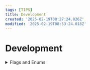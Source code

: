 ```yaml
---
tags: [TIPS]
title: Development
created: '2025-02-19T08:27:24.826Z'
modified: '2025-02-19T08:53:24.018Z'
---
```


# Development

<details>
  <summary>Flags and Enums</summary>
    
    ***How to show the value of int value when used flags?***
    
    ImportApprovalStatuses[] statuses = (ImportApprovalStatuses[])Enum.GetValues(typeof(ImportApprovalStatuses));
    foreach (ImportApprovalStatuses stat in statuses)
    {
        Debug.WriteLine($"{stat} => {(int)stat}");
    }

    var flag_1 = (ImportApprovalStatuses)262144;
    var flag_3 = (ImportApprovalStatuses)139264;
    var flag_2 = (ImportApprovalStatuses)401408;
    foreach (ImportApprovalStatuses stat in statuses)
    {

        if (flag_1.HasFlag(stat))
        Debug.WriteLine($"Flag1 contains {(int)stat}");

        if (flag_2.HasFlag(stat))
        Debug.WriteLine($"Flag2 contains {(int)stat}");
    }
</details>
